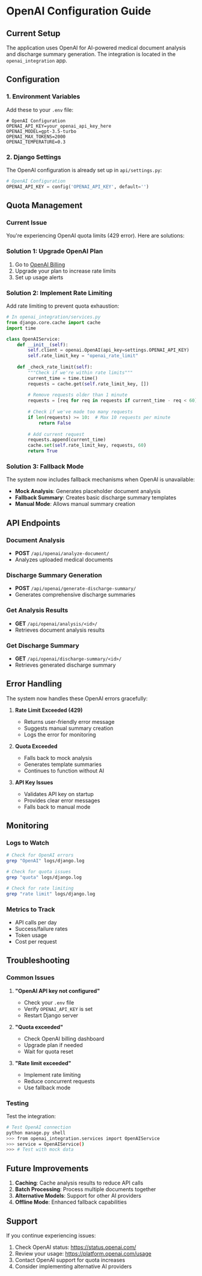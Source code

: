 # OpenAI Configuration Guide

## Current Setup

The application uses OpenAI for AI-powered medical document analysis and discharge summary generation. The integration is located in the `openai_integration` app.

## Configuration

### 1. Environment Variables

Add these to your `.env` file:

```env
# OpenAI Configuration
OPENAI_API_KEY=your_openai_api_key_here
OPENAI_MODEL=gpt-3.5-turbo
OPENAI_MAX_TOKENS=2000
OPENAI_TEMPERATURE=0.3
```

### 2. Django Settings

The OpenAI configuration is already set up in `api/settings.py`:

```python
# OpenAI Configuration
OPENAI_API_KEY = config('OPENAI_API_KEY', default='')
```

## Quota Management

### Current Issue
You're experiencing OpenAI quota limits (429 error). Here are solutions:

### Solution 1: Upgrade OpenAI Plan
1. Go to [OpenAI Billing](https://platform.openai.com/account/billing)
2. Upgrade your plan to increase rate limits
3. Set up usage alerts

### Solution 2: Implement Rate Limiting
Add rate limiting to prevent quota exhaustion:

```python
# In openai_integration/services.py
from django.core.cache import cache
import time

class OpenAIService:
    def __init__(self):
        self.client = openai.OpenAI(api_key=settings.OPENAI_API_KEY)
        self.rate_limit_key = "openai_rate_limit"
    
    def _check_rate_limit(self):
        """Check if we're within rate limits"""
        current_time = time.time()
        requests = cache.get(self.rate_limit_key, [])
        
        # Remove requests older than 1 minute
        requests = [req for req in requests if current_time - req < 60]
        
        # Check if we've made too many requests
        if len(requests) >= 10:  # Max 10 requests per minute
            return False
        
        # Add current request
        requests.append(current_time)
        cache.set(self.rate_limit_key, requests, 60)
        return True
```

### Solution 3: Fallback Mode
The system now includes fallback mechanisms when OpenAI is unavailable:

- **Mock Analysis**: Generates placeholder document analysis
- **Fallback Summary**: Creates basic discharge summary templates
- **Manual Mode**: Allows manual summary creation

## API Endpoints

### Document Analysis
- **POST** `/api/openai/analyze-document/`
- Analyzes uploaded medical documents

### Discharge Summary Generation
- **POST** `/api/openai/generate-discharge-summary/`
- Generates comprehensive discharge summaries

### Get Analysis Results
- **GET** `/api/openai/analysis/<id>/`
- Retrieves document analysis results

### Get Discharge Summary
- **GET** `/api/openai/discharge-summary/<id>/`
- Retrieves generated discharge summary

## Error Handling

The system now handles these OpenAI errors gracefully:

1. **Rate Limit Exceeded (429)**
   - Returns user-friendly error message
   - Suggests manual summary creation
   - Logs the error for monitoring

2. **Quota Exceeded**
   - Falls back to mock analysis
   - Generates template summaries
   - Continues to function without AI

3. **API Key Issues**
   - Validates API key on startup
   - Provides clear error messages
   - Falls back to manual mode

## Monitoring

### Logs to Watch
```bash
# Check for OpenAI errors
grep "OpenAI" logs/django.log

# Check for quota issues
grep "quota" logs/django.log

# Check for rate limiting
grep "rate limit" logs/django.log
```

### Metrics to Track
- API calls per day
- Success/failure rates
- Token usage
- Cost per request

## Troubleshooting

### Common Issues

1. **"OpenAI API key not configured"**
   - Check your `.env` file
   - Verify `OPENAI_API_KEY` is set
   - Restart Django server

2. **"Quota exceeded"**
   - Check OpenAI billing dashboard
   - Upgrade plan if needed
   - Wait for quota reset

3. **"Rate limit exceeded"**
   - Implement rate limiting
   - Reduce concurrent requests
   - Use fallback mode

### Testing

Test the integration:

```bash
# Test OpenAI connection
python manage.py shell
>>> from openai_integration.services import OpenAIService
>>> service = OpenAIService()
>>> # Test with mock data
```

## Future Improvements

1. **Caching**: Cache analysis results to reduce API calls
2. **Batch Processing**: Process multiple documents together
3. **Alternative Models**: Support for other AI providers
4. **Offline Mode**: Enhanced fallback capabilities

## Support

If you continue experiencing issues:

1. Check OpenAI status: https://status.openai.com/
2. Review your usage: https://platform.openai.com/usage
3. Contact OpenAI support for quota increases
4. Consider implementing alternative AI providers
